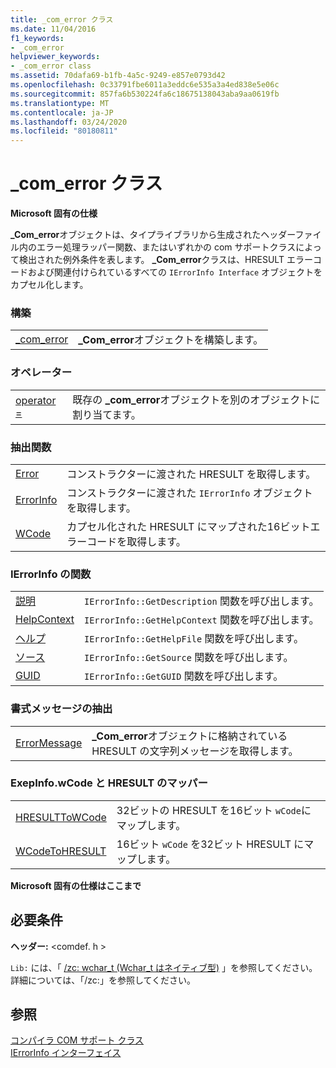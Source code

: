 ```yaml
---
title: _com_error クラス
ms.date: 11/04/2016
f1_keywords:
- _com_error
helpviewer_keywords:
- _com_error class
ms.assetid: 70dafa69-b1fb-4a5c-9249-e857e0793d42
ms.openlocfilehash: 0c33791fbe6011a3eddc6e535a3a4ed838e5e06c
ms.sourcegitcommit: 857fa6b530224fa6c18675138043aba9aa0619fb
ms.translationtype: MT
ms.contentlocale: ja-JP
ms.lasthandoff: 03/24/2020
ms.locfileid: "80180811"
---
```

# <a name="_com_error-class"></a>_com_error クラス

**Microsoft 固有の仕様**

**_Com_error**オブジェクトは、タイプライブラリから生成されたヘッダーファイル内のエラー処理ラッパー関数、またはいずれかの com サポートクラスによって検出された例外条件を表します。 **_Com_error**クラスは、HRESULT エラーコードおよび関連付けられているすべての `IErrorInfo Interface` オブジェクトをカプセル化します。

### <a name="construction"></a>構築

|||
|-|-|
|[_com_error](../cpp/com-error-com-error.md)|**_Com_error**オブジェクトを構築します。|

### <a name="operators"></a>オペレーター

|||
|-|-|
|[operator =](../cpp/com-error-operator-equal.md)|既存の **_com_error**オブジェクトを別のオブジェクトに割り当てます。|

### <a name="extractor-functions"></a>抽出関数

|||
|-|-|
|[Error](../cpp/com-error-error.md)|コンストラクターに渡された HRESULT を取得します。|
|[ErrorInfo](../cpp/com-error-errorinfo.md)|コンストラクターに渡された `IErrorInfo` オブジェクトを取得します。|
|[WCode](../cpp/com-error-wcode.md)|カプセル化された HRESULT にマップされた16ビットエラーコードを取得します。|

### <a name="ierrorinfo-functions"></a>IErrorInfo の関数

|||
|-|-|
|[説明](../cpp/com-error-description.md)|`IErrorInfo::GetDescription` 関数を呼び出します。|
|[HelpContext](../cpp/com-error-helpcontext.md)|`IErrorInfo::GetHelpContext` 関数を呼び出します。|
|[ヘルプ](../cpp/com-error-helpfile.md)|`IErrorInfo::GetHelpFile` 関数を呼び出します。|
|[ソース](../cpp/com-error-source.md)|`IErrorInfo::GetSource` 関数を呼び出します。|
|[GUID](../cpp/com-error-guid.md)|`IErrorInfo::GetGUID` 関数を呼び出します。|

### <a name="format-message-extractor"></a>書式メッセージの抽出

|||
|-|-|
|[ErrorMessage](../cpp/com-error-errormessage.md)|**_Com_error**オブジェクトに格納されている HRESULT の文字列メッセージを取得します。|

### <a name="exepinfowcode-to-hresult-mappers"></a>ExepInfo.wCode と HRESULT のマッパー

|||
|-|-|
|[HRESULTToWCode](../cpp/com-error-hresulttowcode.md)|32ビットの HRESULT を16ビット `wCode`にマップします。|
|[WCodeToHRESULT](../cpp/com-error-wcodetohresult.md)|16ビット `wCode` を32ビット HRESULT にマップします。|

**Microsoft 固有の仕様はここまで**

## <a name="requirements"></a>必要条件

**ヘッダー:** \<comdef. h >

`Lib:` には、「 [/zc: wchar_t (Wchar_t はネイティブ型)](../build/reference/zc-wchar-t-wchar-t-is-native-type.md) 」を参照してください。詳細については、「/zc:」を参照してください。

## <a name="see-also"></a>参照

[コンパイラ COM サポート クラス](../cpp/compiler-com-support-classes.md)<br/>
[IErrorInfo インターフェイス](/windows/win32/api/oaidl/nn-oaidl-ierrorinfo)
